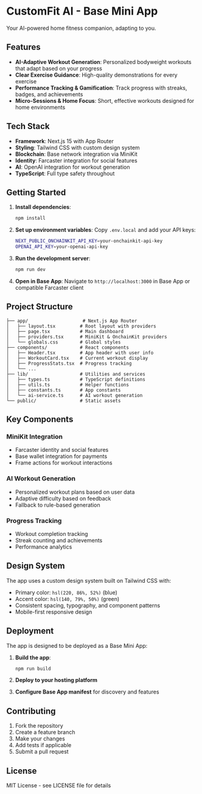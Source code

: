 # CustomFit AI - Base Mini App

Your AI-powered home fitness companion, adapting to you.

## Features

- **AI-Adaptive Workout Generation**: Personalized bodyweight workouts that adapt based on your progress
- **Clear Exercise Guidance**: High-quality demonstrations for every exercise
- **Performance Tracking & Gamification**: Track progress with streaks, badges, and achievements
- **Micro-Sessions & Home Focus**: Short, effective workouts designed for home environments

## Tech Stack

- **Framework**: Next.js 15 with App Router
- **Styling**: Tailwind CSS with custom design system
- **Blockchain**: Base network integration via MiniKit
- **Identity**: Farcaster integration for social features
- **AI**: OpenAI integration for workout generation
- **TypeScript**: Full type safety throughout

## Getting Started

1. **Install dependencies**:
   ```bash
   npm install
   ```

2. **Set up environment variables**:
   Copy `.env.local` and add your API keys:
   ```bash
   NEXT_PUBLIC_ONCHAINKIT_API_KEY=your-onchainkit-api-key
   OPENAI_API_KEY=your-openai-api-key
   ```

3. **Run the development server**:
   ```bash
   npm run dev
   ```

4. **Open in Base App**:
   Navigate to `http://localhost:3000` in Base App or compatible Farcaster client

## Project Structure

```
├── app/                    # Next.js App Router
│   ├── layout.tsx         # Root layout with providers
│   ├── page.tsx           # Main dashboard
│   ├── providers.tsx      # MiniKit & OnchainKit providers
│   └── globals.css        # Global styles
├── components/            # React components
│   ├── Header.tsx         # App header with user info
│   ├── WorkoutCard.tsx    # Current workout display
│   ├── ProgressStats.tsx  # Progress tracking
│   └── ...
├── lib/                   # Utilities and services
│   ├── types.ts           # TypeScript definitions
│   ├── utils.ts           # Helper functions
│   ├── constants.ts       # App constants
│   └── ai-service.ts      # AI workout generation
└── public/                # Static assets
```

## Key Components

### MiniKit Integration
- Farcaster identity and social features
- Base wallet integration for payments
- Frame actions for workout interactions

### AI Workout Generation
- Personalized workout plans based on user data
- Adaptive difficulty based on feedback
- Fallback to rule-based generation

### Progress Tracking
- Workout completion tracking
- Streak counting and achievements
- Performance analytics

## Design System

The app uses a custom design system built on Tailwind CSS with:
- Primary color: `hsl(220, 86%, 52%)` (blue)
- Accent color: `hsl(140, 79%, 50%)` (green)
- Consistent spacing, typography, and component patterns
- Mobile-first responsive design

## Deployment

The app is designed to be deployed as a Base Mini App:

1. **Build the app**:
   ```bash
   npm run build
   ```

2. **Deploy to your hosting platform**

3. **Configure Base App manifest** for discovery and features

## Contributing

1. Fork the repository
2. Create a feature branch
3. Make your changes
4. Add tests if applicable
5. Submit a pull request

## License

MIT License - see LICENSE file for details
